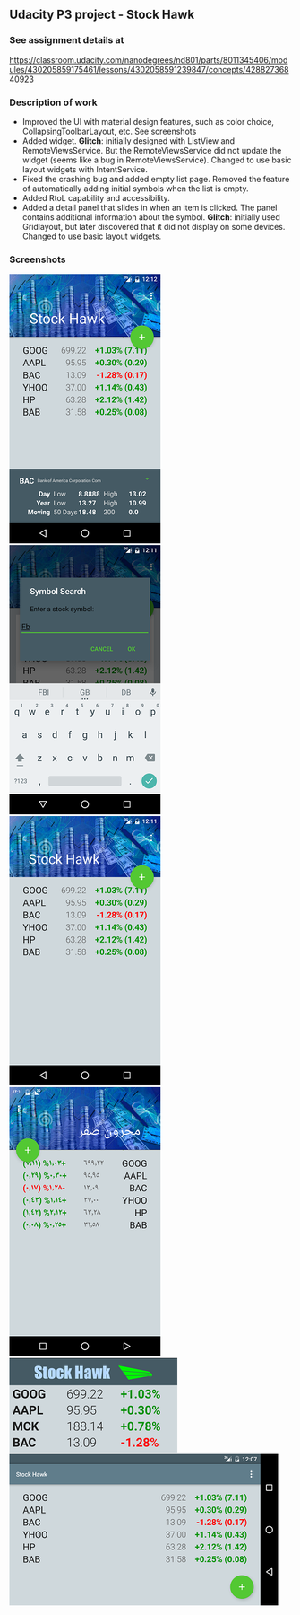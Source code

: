 ## Udacity P3 project - Stock Hawk ##

### See assignment details at ###
   https://classroom.udacity.com/nanodegrees/nd801/parts/8011345406/modules/430205859175461/lessons/4302058591239847/concepts/42882736840923

### Description of work ###

* Improved the UI with material design features, such as color choice, CollapsingToolbarLayout, etc. See screenshots
* Added widget. **Glitch**: initially designed with ListView and RemoteViewsService. But the RemoteViewsService did not update the widget (seems like a bug in RemoteViewsService). Changed to use basic layout widgets with IntentService.
* Fixed the crashing bug and added empty list page. Removed the feature of automatically adding initial symbols when the list is empty.
* Added RtoL capability and accessibility.
* Added a detail panel that slides in when an item is clicked. The panel contains additional information about the symbol. **Glitch**: initially used Gridlayout, but later discovered that it did not display on some devices. Changed to use basic layout widgets.      

### Screenshots ###
![withDetail](https://github.com/mingrutar/stockHawk/blob/master/screenShots/prtraint-detail.png?raw=true)
![dialog](https://github.com/mingrutar/stockHawk/blob/master/screenShots/dialog.png?raw=true)
![Portrait](https://github.com/mingrutar/stockHawk/blob/master/screenShots/prtraint.png?raw=true)
![RtoL](https://github.com/mingrutar/stockHawk/blob/master/screenShots/RtoL.png?raw=true)
![widget](https://github.com/mingrutar/stockHawk/blob/master/screenShots/widgets.png?raw=true)
![landscape](https://github.com/mingrutar/stockHawk/blob/master/screenShots/land.png?raw=true)  
